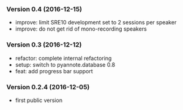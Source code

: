 ### Version 0.4 (2016-12-15)

  - improve: limit SRE10 development set to 2 sessions per speaker
  - improve: do not get rid of mono-recording speakers

### Version 0.3 (2016-12-12)

  - refactor: complete internal refactoring
  - setup: switch to pyannote.database 0.8
  - feat: add progress bar support

### Version 0.2.4 (2016-12-05)

  - first public version
